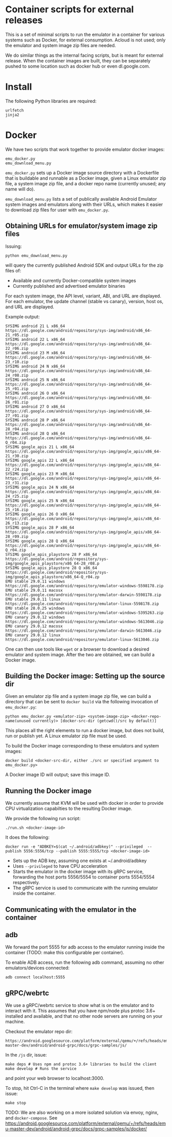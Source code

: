 # Container scripts for external releases

This is a set of minimal scripts to run the emulator in a container for various
systems such as Docker, for external consumption. Acloud is not used; only the
emulator and system image zip files are needed.

We do similar things as the internal facing scripts, but is meant for external
release.  When the container images are built, they can be separately pushed to
some location such as docker hub or even dl.google.com.

# Install

The following Python libraries are required:

    urlfetch
    jinja2

# Docker

We have two scripts that work together to provide emulator docker images:

    emu_docker.py
    emu_download_menu.py

`emu_docker.py` sets up a Docker image source directory with a Dockerfile that is buildable and runnable as a Docker image, given a Linux emulator zip file, a system image zip file, and a docker repo name (currently unused; any name will do).

`emu_download_menu.py` lists a set of publically available Android Emulator system images and emulators along with their URLs, which makes it easier to download zip files for user with `emu_docker.py`.

## Obtaining URLs for emulator/system image zip files

Issuing:

    python emu_download_menu.py

will query the currently published Android SDK and output URLs for the zip files of:

- Available and currently Docker-compatible system images
- Currently published and advertised emulator binaries

For each system image, the API level, variant, ABI, and URL are displayed.  For
each emulator, the update channel (stable vs canary), version, host os, and URL
are displayed.

Example output:

    SYSIMG android 21 L x86_64 https://dl.google.com/android/repository/sys-img/android/x86_64-21_r05.zip
    SYSIMG android 22 L x86_64 https://dl.google.com/android/repository/sys-img/android/x86_64-22_r06.zip
    SYSIMG android 23 M x86_64 https://dl.google.com/android/repository/sys-img/android/x86_64-23_r10.zip
    SYSIMG android 24 N x86_64 https://dl.google.com/android/repository/sys-img/android/x86_64-24_r08.zip
    SYSIMG android 25 N x86_64 https://dl.google.com/android/repository/sys-img/android/x86_64-25_r01.zip
    SYSIMG android 26 O x86_64 https://dl.google.com/android/repository/sys-img/android/x86_64-26_r01.zip
    SYSIMG android 27 O x86_64 https://dl.google.com/android/repository/sys-img/android/x86_64-27_r01.zip
    SYSIMG android 28 P x86_64 https://dl.google.com/android/repository/sys-img/android/x86_64-28_r04.zip
    SYSIMG android 28 Q x86_64 https://dl.google.com/android/repository/sys-img/android/x86_64-Q_r04.zip
    SYSIMG google_apis 21 L x86_64 https://dl.google.com/android/repository/sys-img/google_apis/x86_64-21_r30.zip
    SYSIMG google_apis 22 L x86_64 https://dl.google.com/android/repository/sys-img/google_apis/x86_64-22_r24.zip
    SYSIMG google_apis 23 M x86_64 https://dl.google.com/android/repository/sys-img/google_apis/x86_64-23_r31.zip
    SYSIMG google_apis 24 N x86_64 https://dl.google.com/android/repository/sys-img/google_apis/x86_64-24_r25.zip
    SYSIMG google_apis 25 N x86_64 https://dl.google.com/android/repository/sys-img/google_apis/x86_64-25_r16.zip
    SYSIMG google_apis 26 O x86_64 https://dl.google.com/android/repository/sys-img/google_apis/x86_64-26_r13.zip
    SYSIMG google_apis 28 P x86_64 https://dl.google.com/android/repository/sys-img/google_apis/x86_64-28_r09.zip
    SYSIMG google_apis 28 Q x86_64 https://dl.google.com/android/repository/sys-img/google_apis/x86_64-Q_r04.zip
    SYSIMG google_apis_playstore 28 P x86_64 https://dl.google.com/android/repository/sys-img/google_apis_playstore/x86_64-28_r08.p
    SYSIMG google_apis_playstore 28 Q x86_64 https://dl.google.com/android/repository/sys-img/google_apis_playstore/x86_64-Q_r04.zp
    EMU stable 29.0.11 windows https://dl.google.com/android/repository/emulator-windows-5598178.zip
    EMU stable 29.0.11 macosx https://dl.google.com/android/repository/emulator-darwin-5598178.zip
    EMU stable 29.0.11 linux https://dl.google.com/android/repository/emulator-linux-5598178.zip
    EMU stable 28.0.25 windows https://dl.google.com/android/repository/emulator-windows-5395263.zip
    EMU canary 29.0.12 windows https://dl.google.com/android/repository/emulator-windows-5613046.zip
    EMU canary 29.0.12 macosx https://dl.google.com/android/repository/emulator-darwin-5613046.zip
    EMU canary 29.0.12 linux https://dl.google.com/android/repository/emulator-linux-5613046.zip

One can then use tools like `wget` or a browser to download a desired emulator
and system image.  After the two are obtained, we can build a Docker image.

## Building the Docker image: Setting up the source dir

Given an emulator zip file and a system image zip file, we can build a
directory that can be sent to `docker build` via the following invocation of
`emu_docker.py`:

    python emu_docker.py <emulator-zip> <system-image-zip> <docker-repo-name(unused currently)> [docker-src-dir (getcwd()/src by default)]

This places all the right elements to run a docker image, but does not build,
run or publish yet. A Linux emulator zip file must be used.

To build the Docker image corresponding to these emulators and system images:

    docker build <docker-src-dir, either ./src or specified argument to emu_docker.py>

A Docker image ID will output; save this image ID.

## Running the Docker image

We currently assume that KVM will be used with docker in order to provide CPU
virtualization capabilties to the resulting Docker image.

We provide the following run script:

    ./run.sh <docker-image-id>

It does the following:

    docker run -e "ADBKEY=$(cat ~/.android/adbkey)" --privileged  --publish 5556:5556/tcp --publish 5555:5555/tcp <docker-image-id>


- Sets up the ADB key, assuming one exists at ~/.android/adbkey
- Uses `--privileged` to have CPU acceleration
- Starts the emulator in the docker image with its gRPC service, forwarding the host ports 5556/5554 to container ports 5554/5554 respectively.
- The gRPC service is used to communicate with the running emulator inside the container.

## Communicating with the emulator in the container

## adb

We forward the port 5555 for adb access to the emulator running inside the
container (TODO: make this configurable per container).

To enable ADB access, run the following adb command, assuming no other emulators/devices connected:

    adb connect localhost:5555

## gRPC/webrtc

We use a gRPC/webrtc service to show what is on the emulator and to interact
with it.  This assumes that you have npm/node plus protoc 3.6+ installed and
available, and that no other node servers are running on your machine.

Checkout the emulator repo dir:

    https://android.googlesource.com/platform/external/qemu/+/refs/heads/emu-master-dev/android/android-grpc/docs/grpc-samples/js/


In the `/js` dir, issue:

    make deps # Uses npm and protoc 3.6+ libraries to build the client
    make develop # Runs the service

and point your web browser to localhost:3000.

To stop, hit Ctrl-C in the terminal where `make develop` was issued, then issue:

    make stop

TODO: We are also working on a more isolated solution via envoy, nginx, and `docker-compose`. See https://android.googlesource.com/platform/external/qemu/+/refs/heads/emu-master-dev/android/android-grpc/docs/grpc-samples/js/docker/

